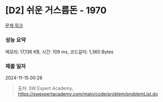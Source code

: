 # [D2] 쉬운 거스름돈 - 1970 

[문제 링크](https://swexpertacademy.com/main/code/problem/problemDetail.do?contestProbId=AV5PsIl6AXIDFAUq) 

### 성능 요약

메모리: 17,136 KB, 시간: 109 ms, 코드길이: 1,360 Bytes

### 제출 일자

2024-11-15 00:28



> 출처: SW Expert Academy, https://swexpertacademy.com/main/code/problem/problemList.do